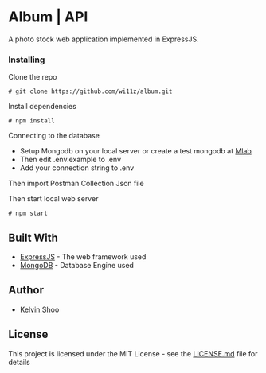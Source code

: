 # Album | API

A photo stock web application implemented in ExpressJS.

### Installing

Clone the repo

```
# git clone https://github.com/wi11z/album.git

```

Install dependencies

```
# npm install

```

Connecting to the database

-   Setup Mongodb on your local server or create a test mongodb at [Mlab](https://mlab.com/)
-   Then edit .env.example to .env
-   Add your connection string to .env

Then import Postman Collection Json file

Then start local web server

```
# npm start
```

## Built With

-   [ExpressJS](https://expressjs.com/) - The web framework used
-   [MongoDB](https://docs.mongodb.com/manual/) - Database Engine used

## Author

-   [Kelvin Shoo](https://github.com/wi11z)

## License

This project is licensed under the MIT License - see the [LICENSE.md](LICENSE.md) file for details
